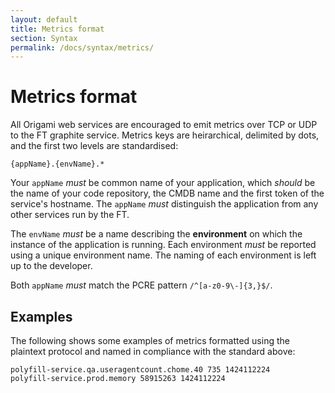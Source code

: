 ```yaml
---
layout: default
title: Metrics format
section: Syntax
permalink: /docs/syntax/metrics/
---
```


# Metrics format

All Origami web services are encouraged to emit metrics over TCP or UDP to the FT graphite service.  Metrics keys are heirarchical, delimited by dots, and the first two levels are standardised:

	{appName}.{envName}.*

Your `appName` *must* be common name of your application, which *should* be the name of your code repository, the CMDB name and the first token of the service's hostname.  The `appName` *must* distinguish the application from any other services run by the FT.

The `envName` *must* be a name describing the **environment** on which the instance of the application is running.  Each environment *must* be reported using a unique environment name.  The naming of each environment is left up to the developer.

Both `appName` *must* match the PCRE pattern `/^[a-z0-9\-]{3,}$/`.

## Examples

The following shows some examples of metrics formatted using the plaintext protocol and named in compliance with the standard above:

	polyfill-service.qa.useragentcount.chome.40 735 1424112224
	polyfill-service.prod.memory 58915263 1424112224
